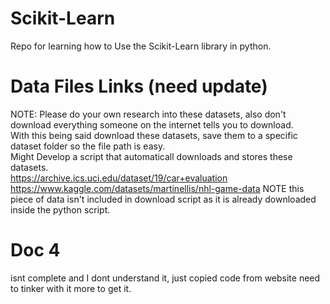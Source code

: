# Scikit-Learn  
Repo for learning how to Use the Scikit-Learn library in python.  

# Data Files Links (need update)
NOTE: Please do your own research into these datasets, also don't download everything someone on the internet tells you to download.  
With this being said download these datasets, save them to a specific dataset folder so the file path is easy.  
Might Develop a script that automaticall downloads and stores these datasets.  
https://archive.ics.uci.edu/dataset/19/car+evaluation  
https://www.kaggle.com/datasets/martinellis/nhl-game-data NOTE this piece of data isn't included in download script as it is already downloaded inside the python script.  

# Doc 4  
isnt complete and I dont understand it, just copied code from website need to tinker with it more to get it.

